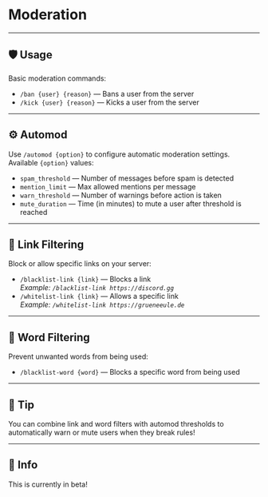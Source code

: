 # Moderation

---

## 🛡️ Usage

Basic moderation commands:

- `/ban {user} {reason}` — Bans a user from the server
- `/kick {user} {reason}` — Kicks a user from the server

---

## ⚙️ Automod

Use `/automod {option}` to configure automatic moderation settings.  
Available `{option}` values:

- `spam_threshold` — Number of messages before spam is detected
- `mention_limit` — Max allowed mentions per message
- `warn_threshold` — Number of warnings before action is taken
- `mute_duration` — Time (in minutes) to mute a user after threshold is reached

---

## 🔗 Link Filtering

Block or allow specific links on your server:

- `/blacklist-link {link}` — Blocks a link  
  _Example: `/blacklist-link https://discord.gg`_
- `/whitelist-link {link}` — Allows a specific link  
  _Example: `/whitelist-link https://grueneeule.de`_

---

## 🚫 Word Filtering

Prevent unwanted words from being used:

- `/blacklist-word {word}` — Blocks a specific word from being used

---

## 📜 Tip

You can combine link and word filters with automod thresholds to automatically warn or mute users when they break rules!

---

## 📜 Info

This is currently in beta!